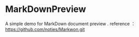# MarkDownPreview
A simple demo for MarkDown document preview . reference ：https://github.com/noties/Markwon.git
